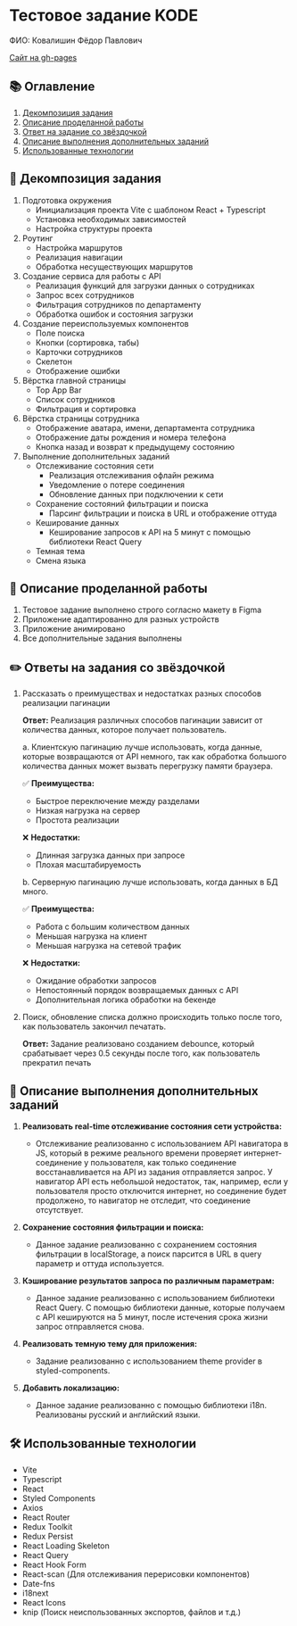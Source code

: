 # Тестовое задание KODE

ФИО: Ковалишин Фёдор Павлович

<a href="https://kuror0lucifer.github.io/test-frontend/#/">Сайт на gh-pages</a>

## :books: Оглавление

1. [Декомпозиция задания](#декомпозиция)
2. [Описание проделанной работы](#описание-работы)
3. [Ответ на задание со звёздочкой](#ответы-звёздочка)
4. [Описание выполнения дополнительных заданий](#описание-дополнительных)
5. [Использованные технологии](#технологии)

## <a id="декомпозиция">:jigsaw: Декомпозиция задания</a>

1. Подготовка окружения
   - Инициализация проекта Vite с шаблоном React + Typescript
   - Установка необходимых зависимостей
   - Настройка структуры проекта
2. Роутинг
   - Настройка маршрутов
   - Реализация навигации
   - Обработка несуществующих маршрутов
3. Создание сервиса для работы с API
   - Реализация функций для загрузки данных о сотрудниках
   - Запрос всех сотрудников
   - Фильтрация сотрудников по департаменту
   - Обработка ошибок и состояния загрузки
4. Создание переиспользуемых компонентов
   - Поле поиска
   - Кнопки (сортировка, табы)
   - Карточки сотрудников
   - Скелетон
   - Отображение ошибки
5. Вёрстка главной страницы
   - Top App Bar
   - Список сотрудников
   - Фильтрация и сортировка
6. Вёрстка страницы сотрудника
   - Отображение аватара, имени, департамента сотрудника
   - Отображение даты рождения и номера телефона
   - Кнопка назад и возврат к предыдущему состоянию
7. Выполнение дополнительных заданий
   - Отслеживание состояния сети
     - Реализация отслеживания офлайн режима
     - Уведомление о потере соединения
     - Обновление данных при подключении к сети
   - Сохранение состояний фильтрации и поиска
     - Парсинг фильтрации и поиска в URL и отображение оттуда
   - Кеширование данных
     - Кеширование запросов к API на 5 минут с помощью библиотеки React Query
   - Темная тема
   - Смена языка

## <a id="описание-работы">:memo: Описание проделанной работы</a>

1. Тестовое задание выполнено строго согласно макету в Figma
2. Приложение адаптированно для разных устройств
3. Приложение анимировано
4. Все дополнительные задания выполнены

## <a id="ответы-звёздочка">:pencil2: Ответы на задания со звёздочкой</a>

1. Рассказать о преимуществах и недостатках разных способов реализации пагинации

   **Ответ:** Реализация различных способов пагинации зависит от количества данных, которое получает пользователь.

   a. Клиентскую пагинацию лучше использовать, когда данные, которые возвращаются от API немного, так как обработка большого количества данных может вызвать перегрузку памяти браузера.

   :white_check_mark: **Преимущества:**

   - Быстрое переключение между разделами
   - Низкая нагрузка на сервер
   - Простота реализации

   :x: **Недостатки:**

   - Длинная загрузка данных при запросе
   - Плохая масштабируемость

   b. Серверную пагинацию лучше использовать, когда данных в БД много.

   :white_check_mark: **Преимущества:**

   - Работа с большим количеством данных
   - Меньшая нагрузка на клиент
   - Меньшая нагрузка на сетевой трафик

   :x: **Недостатки:**

   - Ожидание обработки запросов
   - Непостоянный порядок возвращаемых данных с API
   - Дополнительная логика обработки на бекенде

2. Поиск, обновление списка должно происходить только после того, как пользователь закончил печатать.

   **Ответ:** Задание реализовано созданием debounce, который срабатывает через 0.5 секунды после того, как пользователь прекратил печать

## <a id="описание-дополнительных">:book: Описание выполнения дополнительных заданий</a>

1. **Реализовать real-time отслеживание состояния сети устройства:**

   - Отслеживание реализованно с использованием API навигатора в JS, который в режиме реального времени проверяет интернет-соединение у пользователя, как только соединение восстанавливается на API из задания отправляется запрос. У навигатор API есть небольшой недостаток, так, например, если у пользователя просто отключится интернет, но соединение будет продолжено, то навигатор не отследит, что соединение отсутствует.

2. **Сохранение состояния фильтрации и поиска:**

   - Данное задание реализованно с сохранением состояния фильтрации в localStorage, а поиск парсится в URL в query параметр и оттуда используется.

3. **Кэширование результатов запроса по различным параметрам:**

   - Данное задание реализованно с использованием библиотеки React Query. С помощью библиотеки данные, которые получаем с API кешируются на 5 минут, после истечения срока жизни запрос отправляется снова.

4. **Реализовать темную тему для приложения:**

   - Задание реализованно с использованием theme provider в styled-components.

5. **Добавить локализацию:**
   - Данное задание реализованно с помощью библиотеки i18n. Реализованы русский и английский языки.

## <a id="технологии">:hammer_and_wrench: Использованные технологии</a>

- Vite
- Typescript
- React
- Styled Components
- Axios
- React Router
- Redux Toolkit
- Redux Persist
- React Loading Skeleton
- React Query
- React Hook Form
- React-scan (Для отслеживания перерисовки компонентов)
- Date-fns
- i18next
- React Icons
- knip (Поиск неиспользованных экспортов, файлов и т.д.)
